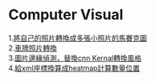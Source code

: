 # Computer Visual
1.<a href="https://github.com/buloobuloo/Visual/tree/master/%E5%BD%B1%E5%83%8F%E8%99%95%E7%90%86%E9%A6%AC%E8%B3%BD%E5%85%8B%E5%9C%96">將自己的照片轉換成多張小照片的馬賽克圖</a>
<br>
2.<a href="https://github.com/buloobuloo/Visual/tree/master/%E6%96%9C%E8%BB%8A%E7%89%8C">車牌照片轉換</a>
<br>
3.<a href="https://github.com/buloobuloo/Visual/tree/master/%E9%82%8A%E7%B7%A3%E5%81%B5%E6%B8%AC">圖片邊緣偵測，替換cnn Kernal轉換風格</a>
<br>
4.<a href="https://github.com/buloobuloo/Computer-Visual/tree/master/heatmap">給xml座標換算成heatmap計算數量位置</a>
